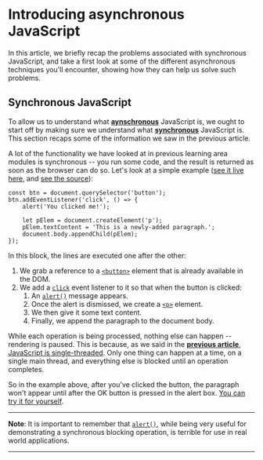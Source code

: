 # Introducing asynchronous JavaScript

In this article, we briefly recap the problems associated with synchronous JavaScript, and take a first look at some of the different asynchronous techniques you'll encounter, showing how they can help us solve such problems.

## Synchronous JavaScript

To allow us to understand what **[aynschronous](https://developer.mozilla.org/en-US/docs/Glossary/Asynchronous)** JavaScript is, we ought to start off by making sure we understand what **[synchronous](https://developer.mozilla.org/en-US/docs/Glossary/Synchronous)** JavaScript is. This section recaps some of the information we saw in the previous article.

A lot of the functionality we have looked at in previous learning area modules is synchronous -- you run some code, and the result is returned as soon as the browser can do so. Let's look at a simple example ([see it live here](), and [see the source](https://github.com/AndrewSRea/My_Learning_Port/blob/main/JavaScript/Asynchronous_JS/Intro_Async_JS/basic-function.html)):
```
const btn = document.querySelector('button');
btn.addEventListener('click', () => {
    alert('You clicked me!');

    let pElem = document.createElement('p');
    pElem.textContent = 'This is a newly-added paragraph.';
    document.body.appendChild(pElem);
});
```
In this block, the lines are executed one after the other:

1. We grab a reference to a [`<button>`](https://developer.mozilla.org/en-US/docs/Web/HTML/Element/button) element that is already available in the DOM.
2. We add a [`click`](https://developer.mozilla.org/en-US/docs/Web/API/Element/click_event) event listener to it so that when the button is clicked:
    1. An [`alert()`](https://developer.mozilla.org/en-US/docs/Web/API/Window/alert) message appears.
    2. Once the alert is dismissed, we create a [`<p>`](https://developer.mozilla.org/en-US/docs/Web/HTML/Element/p) element.
    3. We then give it some text content.
    4. Finally, we append the paragraph to the document body.

While each operation is being processed, nothing else can happen -- rendering is paused. This is because, as we said in the **[previous article](https://github.com/AndrewSRea/My_Learning_Port/tree/main/JavaScript/Asynchronous_JS/Gen_Async_Prog_Concepts#general-asynchronous-programming-concepts)**, [JavaScript is single-threaded](https://github.com/AndrewSRea/My_Learning_Port/tree/main/JavaScript/Asynchronous_JS/Gen_Async_Prog_Concepts#javascript-is-single-threaded). Only one thing can happen at a time, on a single main thread, and everything else is blocked until an operation completes.

So in the example above, after you've clicked the button, the paragraph won't appear until after the OK button is pressed in the alert box. [You can try it for yourself]().

<hr>

**Note**: It is important to remember that [`alert()`](), while being very useful for demonstrating a synchronous blocking operation, is terrible for use in real world applications.

<hr>